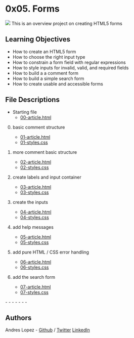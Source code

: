 # 0x05. Forms
<img src="https://www.jotform.com/blog/wp-content/uploads/2019/09/HTML-forms-featured-01.png">
This is an overview project on creating HTML5 forms

## Learning Objectives

* How to create an HTML5 form
* How to choose the right input type
* How to constrain a form field with regular expressions
* How to style inputs for invalid, valid, and required fields
* How to build a a comment form
* How to build a simple search form
* How to create usable and accessible forms

## File Descriptions

* Starting file
    * [00-article.html](00-article.html) 

0. basic comment structure
    * [01-article.html](01-article.html) 
    * [01-styles.css](01-styles.css)

1. more comment basic structure
    * [02-article.html](02-article.html) 
    * [02-styles.css](02-styles.css)

2. create labels and input container
    * [03-article.html](03-article.html) 
    * [03-styles.css](03-styles.css)

3. create the inputs
    * [04-article.html](04-article.html) 
    * [04-styles.css](04-styles.css)

4. add help messages
    * [05-article.html](05-article.html) 
    * [05-styles.css](05-styles.css)

5. add pure HTML / CSS error handling
    * [06-article.html](06-article.html) 
    * [06-styles.css](06-styles.css)

6. add the search form
    * [07-article.html](07-article.html) 
    * [07-styles.css](07-styles.css)


[]() -
[]() -
[]() -
[]() -
[]() -
[]() -
[]() -

## Authors
Andres Lopez - [Github](https://github.com/andylopezr) / [Twitter](https://twitter.com/_andy_lopez_) [LinkedIn](https://www.linkedin.com/in/andreslopezruiz/)